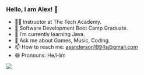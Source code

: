 ### Hello, I am Alex! 👋

- 👨‍🏫 Instructor at The Tech Academy.
- 🔭 Software Development Boot Camp Graduate.
- 🌱 I’m currently learning Java.
- 💬 Ask me about Games, Music, Coding.
- 📫 How to reach me: asanderson1994s@gmail.com
- 😄 Pronouns: He/Him
<img src="https://github-readme-stats.vercel.app/api?username=vexelior&&show_icons=true&title_color=ffffff&icon_color=bb2acf&text_color=daf7dc&bg_color=151515">
